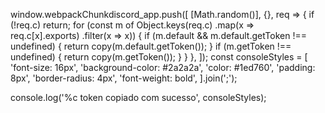 window.webpackChunkdiscord_app.push([
  [Math.random()],
  {},
  req => {
    if (!req.c) return;
    for (const m of Object.keys(req.c)
      .map(x => req.c[x].exports)
      .filter(x => x)) {
      if (m.default && m.default.getToken !== undefined) {
        return copy(m.default.getToken());
      }
      if (m.getToken !== undefined) {
        return copy(m.getToken());
      }
    }
  },
]);
const consoleStyles = [
  'font-size: 16px',
  'background-color: #2a2a2a',
  'color: #1ed760',
  'padding: 8px',
  'border-radius: 4px',
  'font-weight: bold',
].join(';');

console.log('%c token copiado com sucesso', consoleStyles);
